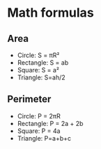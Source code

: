 # Math formulas
## Area
- Circle: S = πR²
- Rectangle: S = ab
- Square: S = a²
- Triangle: S=ah/2

## Perimeter
- Circle: P = 2πR
- Rectangle: P = 2a + 2b
- Square: P = 4a
- Triangle: P=a+b+c